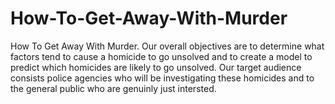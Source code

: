 # How-To-Get-Away-With-Murder
How To Get Away With Murder. Our overall objectives are to determine what factors tend to cause a homicide to go unsolved and to create a model to predict which homicides are likely to go unsolved. Our target audience consists police agencies who will be investigating these homicides and to the general public who are genuinly just intersted. 
